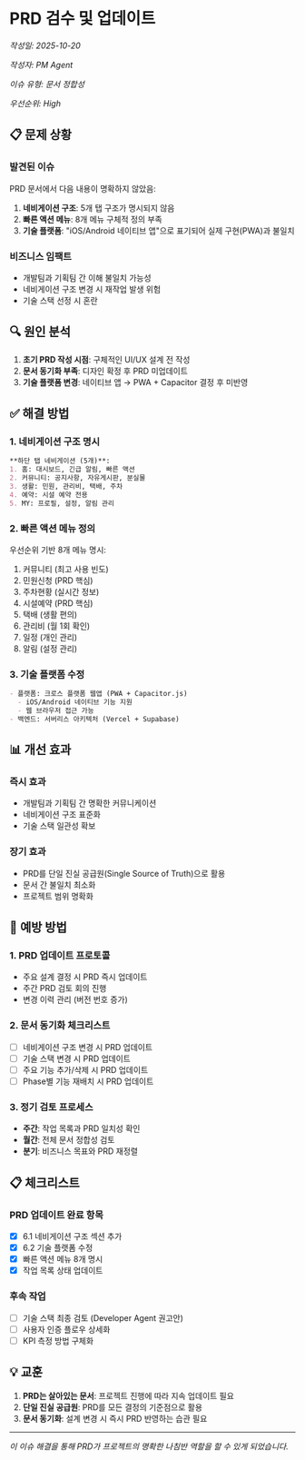 # PRD 검수 및 업데이트

*작성일: 2025-10-20*

*작성자: PM Agent*

*이슈 유형: 문서 정합성*

*우선순위: High*

## 📋 문제 상황

### 발견된 이슈
PRD 문서에서 다음 내용이 명확하지 않았음:
1. **네비게이션 구조**: 5개 탭 구조가 명시되지 않음
2. **빠른 액션 메뉴**: 8개 메뉴 구체적 정의 부족
3. **기술 플랫폼**: "iOS/Android 네이티브 앱"으로 표기되어 실제 구현(PWA)과 불일치

### 비즈니스 임팩트
- 개발팀과 기획팀 간 이해 불일치 가능성
- 네비게이션 구조 변경 시 재작업 발생 위험
- 기술 스택 선정 시 혼란

## 🔍 원인 분석

1. **초기 PRD 작성 시점**: 구체적인 UI/UX 설계 전 작성
2. **문서 동기화 부족**: 디자인 확정 후 PRD 미업데이트
3. **기술 플랫폼 변경**: 네이티브 앱 → PWA + Capacitor 결정 후 미반영

## ✅ 해결 방법

### 1. 네비게이션 구조 명시
```markdown
**하단 탭 네비게이션 (5개)**:
1. 홈: 대시보드, 긴급 알림, 빠른 액션
2. 커뮤니티: 공지사항, 자유게시판, 분실물
3. 생활: 민원, 관리비, 택배, 주차
4. 예약: 시설 예약 전용
5. MY: 프로필, 설정, 알림 관리
```

### 2. 빠른 액션 메뉴 정의
우선순위 기반 8개 메뉴 명시:
1. 커뮤니티 (최고 사용 빈도)
2. 민원신청 (PRD 핵심)
3. 주차현황 (실시간 정보)
4. 시설예약 (PRD 핵심)
5. 택배 (생활 편의)
6. 관리비 (월 1회 확인)
7. 일정 (개인 관리)
8. 알림 (설정 관리)

### 3. 기술 플랫폼 수정
```markdown
- 플랫폼: 크로스 플랫폼 웹앱 (PWA + Capacitor.js)
  - iOS/Android 네이티브 기능 지원
  - 웹 브라우저 접근 가능
- 백엔드: 서버리스 아키텍처 (Vercel + Supabase)
```

## 📊 개선 효과

### 즉시 효과
- 개발팀과 기획팀 간 명확한 커뮤니케이션
- 네비게이션 구조 표준화
- 기술 스택 일관성 확보

### 장기 효과
- PRD를 단일 진실 공급원(Single Source of Truth)으로 활용
- 문서 간 불일치 최소화
- 프로젝트 범위 명확화

## 🔄 예방 방법

### 1. PRD 업데이트 프로토콜
- 주요 설계 결정 시 PRD 즉시 업데이트
- 주간 PRD 검토 회의 진행
- 변경 이력 관리 (버전 번호 증가)

### 2. 문서 동기화 체크리스트
- [ ] 네비게이션 구조 변경 시 PRD 업데이트
- [ ] 기술 스택 변경 시 PRD 업데이트
- [ ] 주요 기능 추가/삭제 시 PRD 업데이트
- [ ] Phase별 기능 재배치 시 PRD 업데이트

### 3. 정기 검토 프로세스
- **주간**: 작업 목록과 PRD 일치성 확인
- **월간**: 전체 문서 정합성 검토
- **분기**: 비즈니스 목표와 PRD 재정렬

## 📋 체크리스트

### PRD 업데이트 완료 항목
- [x] 6.1 네비게이션 구조 섹션 추가
- [x] 6.2 기술 플랫폼 수정
- [x] 빠른 액션 메뉴 8개 명시
- [x] 작업 목록 상태 업데이트

### 후속 작업
- [ ] 기술 스택 최종 검토 (Developer Agent 권고안)
- [ ] 사용자 인증 플로우 상세화
- [ ] KPI 측정 방법 구체화

## 💡 교훈

1. **PRD는 살아있는 문서**: 프로젝트 진행에 따라 지속 업데이트 필요
2. **단일 진실 공급원**: PRD를 모든 결정의 기준점으로 활용
3. **문서 동기화**: 설계 변경 시 즉시 PRD 반영하는 습관 필요

---

*이 이슈 해결을 통해 PRD가 프로젝트의 명확한 나침반 역할을 할 수 있게 되었습니다.*
